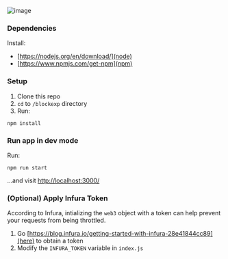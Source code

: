 ![image](https://user-images.githubusercontent.com/2999380/42854212-5dd0bc50-8a00-11e8-8241-1b5506535321.png)


### Dependencies
Install:
* [https://nodejs.org/en/download/](node)
* [https://www.npmjs.com/get-npm](npm)

### Setup
1) Clone this repo
2) `cd` to `/blockexp` directory
3) Run:
```
npm install
```

### Run app in dev mode
Run:
```
npm run start
```
...and visit [http://localhost:3000/](http://localhost:3000/)

### (Optional) Apply Infura Token
According to Infura, intializing the `web3` object with a token can help prevent your requests from being throttled.
1) Go [https://blog.infura.io/getting-started-with-infura-28e41844cc89](here) to obtain a token
2) Modify the `INFURA_TOKEN` variable in `index.js`
